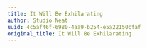 ```yaml
---
title: It Will Be Exhilarating
author: Studio Neat
uuid: 4c5af46f-6980-4aa9-b254-e5a22150cfaf
original_title: It Will Be Exhilarating
---
```


